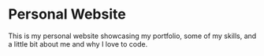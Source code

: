 # Personal Website

This is my personal website showcasing my portfolio, some of my skills, and a little bit about me and why I love to code.
